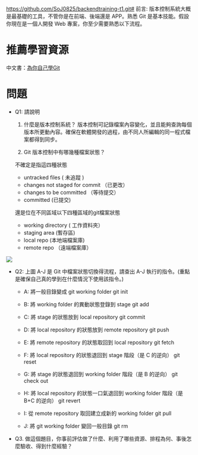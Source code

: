 https://github.com/SoJ0825/backendtraining-t1.git# 前言:
版本控制系統大概是最基礎的工具，不管你是在前端、後端還是 APP。熟悉 Git 是基本技能。假設你現在是一個人開發 Web 專案，你至少需要熟悉以下流程。

# 推薦學習資源
中文書：[為你自己學Git](https://gitbook.tw/)

# 問題
- Q1: 請說明
    1. 什麼是版本控制系統？
	版本控制可記錄檔案內容變化，並且能夠查詢每個版本所更動內容。確保在軟體開發的過程，由不同人所編輯的同一程式檔案都得到同步。

    2. Git 版本控制中有哪幾種檔案狀態？

	不確定是指這四種狀態
	- untracked files ( 未追蹤 )  
	- changes not staged for commit （已更改） 
	- changes to be committed （等待提交） 
	- committed (已提交) 
 
	還是位在不同區域以下四種區域的git檔案狀態 
 
	- working directory  ( 工作資料夾） 
	- staging area (暫存區)  
	- local repo (本地端檔案庫)  
	- remote repo （遠端檔案庫） 
 
 
 


![](https://i.imgur.com/hZoDAPf.png)
- Q2: 上圖 A-J 是 Git 中檔案狀態切換得流程，請查出 A-J 執行的指令。(重點是確保自己真的學到在什麼情況下使用該指令。)
	- A: 將一般目錄變成 git working folder 
 	git init
 
	- B: 將 working folder 的異動狀態登錄到 stage 
 	git add
	 
	- C: 將 stage 的狀態放到 local repository 
	 git commit 
	 
	- D: 將 local repository 的狀態放到 remote repository 
	 git push
	 
	- E: 將 remote repository 的狀態取回到 local repository 
	 git fetch
	 
	- F: 將 local repository 的狀態退回到 stage 階段（是 C 的逆向）
	 git reset
	 
	- G: 將 stage 的狀態退回到 working folder 階段（是 B 的逆向） 
	 git check out 
	 
	- H: 將 local repository 的狀態一口氣退回到 working folder 階段（是 B+C 的逆向） 
	 git revert
	 
	- I: 從 remote repository 取回建立成新的 working folder 
	git pull

	- J: 將 git working folder 變回一般目錄
	git rm




- Q3. 做這個題目，你事前評估做了什麼、利用了哪些資源、排程為何、事後怎麼驗收、得到什麼經驗？


